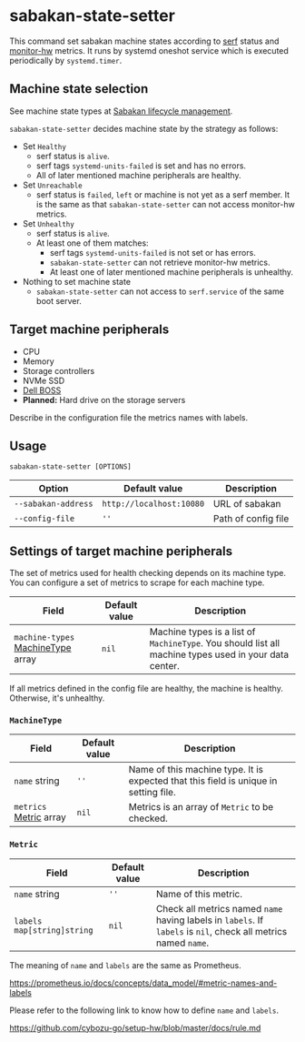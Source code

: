 sabakan-state-setter
====================

This command set sabakan machine states according to [serf][] status and [monitor-hw][] metrics.
It runs by systemd oneshot service which is executed periodically by `systemd.timer`.

Machine state selection
-----------------------

See machine state types at [Sabakan lifecycle management](https://github.com/cybozu-go/sabakan/blob/master/docs/lifecycle.md).

`sabakan-state-setter` decides machine state by the strategy as follows:

- Set `Healthy`
  - serf status is `alive`.
  - serf tags `systemd-units-failed` is set and has no errors.
  - All of later mentioned machine peripherals are healthy.
- Set `Unreachable`
  - serf status is `failed`, `left` or machine is not yet as a serf member. It is the same as that `sabakan-state-setter` can not access monitor-hw metrics.
- Set `Unhealthy`
  - serf status is `alive`.
  - At least one of them matches:
    - serf tags `systemd-units-failed` is not set or has errors.
    - `sabakan-state-setter` can not retrieve monitor-hw metrics.
    - At least one of later mentioned machine peripherals is unhealthy.
- Nothing to set machine state
  - `sabakan-state-setter` can not access to `serf.service` of the same boot server.

Target machine peripherals
--------------------------

- CPU
- Memory
- Storage controllers
- NVMe SSD
- [Dell BOSS][]
- **Planned:** Hard drive on the storage servers

Describe in the configuration file the metrics names with labels.

Usage
-----

```console
sabakan-state-setter [OPTIONS]
```

| Option              | Default value            | Description         |
| ------------------- | ------------------------ | --------------      |
| `--sabakan-address` | `http://localhost:10080` | URL of sabakan      |
| `--config-file`     | `''`                     | Path of config file |

Settings of target machine peripherals
--------------------------------------

The set of metrics used for health checking depends on its machine type.
You can configure a set of metrics to scrape for each machine type.

| Field                                             | Default value            | Description                                                                                         |
| -------------------                               | ------------------------ | --------------                                                                                      |
| `machine-types` [MachineType](#MachineType) array | `nil`                    | Machine types is a list of `MachineType`. You should list all machine types used in your data center. |

If all metrics defined in the config file are healthy, the machine is healthy. Otherwise, it's unhealthy.

### `MachineType`

| Field                             | Default value            | Description                                                                                                               |
| -------------------               | ------------------------ | --------------                                                                                                            |
| `name` string                     | `''`                     | Name of this machine type. It is expected that this field is unique in setting file.                                      |
| `metrics` [Metric](#Metric) array | `nil`                    | Metrics is an array of `Metric` to be checked. |

### `Metric`

| Field                        | Default value            | Description                                                                                                    |
| -------------------          | ------------------------ | --------------                                                                                                 |
| `name` string                | `''`                     | Name of this metric.                                                                                           |
| `labels` `map[string]string` | `nil`                    | Check all metrics named `name` having labels in `labels`. If `labels` is `nil`, check all metrics named `name`.  |

The meaning of `name` and `labels` are the same as Prometheus.

https://prometheus.io/docs/concepts/data_model/#metric-names-and-labels

Please refer to the following link to know how to define `name` and `labels`.

https://github.com/cybozu-go/setup-hw/blob/master/docs/rule.md

[serf]: https://www.serf.io/
[monitor-hw]: https://github.com/cybozu-go/setup-hw/blob/master/docs/monitor-hw.md
[Dell BOSS]: https://i.dell.com/sites/doccontent/shared-content/data-sheets/en/Documents/Dell-PowerEdge-Boot-Optimized-Storage-Solution.pdf
